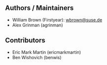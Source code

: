 ## Authors / Maintainers

* William Brown (Firstyear): wbrown@suse.de
* Alex Grinman (agrinman)

## Contributors

* Eric Mark Martin (ericmarkmartin)
* Ben Wishovich (benwis)
